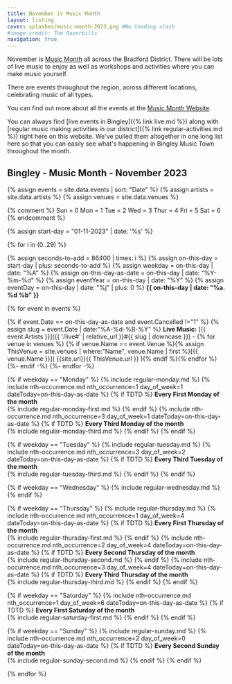 ```yaml
---
title: November is Music Month
layout: listing
cover: splashes/music-month-2023.png #No leading slash
#image-credit: The Razerbills
navigation: true
---
```


November is [Music Month](https://www.musicmonth.co.uk/) all across the Bradford District. There will be lots of live music to enjoy as well as workshops and activities where you can make music yourself.

There are events throughout the region, across different locations, celebrating music of all types.

You can find out more about all the events at the [Music Month Website](https://www.musicmonth.co.uk/).

You can always find [live events in Bingley]({% link live.md %}) along with [regular music making activities in our district]({% link regular-activities.md %}) right here on this website. We've pulled them altogether in one long list here so that you can easily see what's happening in Bingley Music Town throughout the month.

## Bingley - Music Month - November 2023

{% assign events = site.data.events | sort: "Date"  %}
{% assign artists = site.data.artists %}
{% assign venues = site.data.venues %}


{% comment %}
Sun = 0
Mon = 1
Tue = 2
Wed = 3
Thur = 4
Fri = 5
Sat = 6
{% endcomment %}

{% assign start-day = "01-11-2023" | date: '%s' %}

{% for i in (0..29) %}
   
{% assign seconds-to-add = 86400 | times: i %} 
{% assign on-this-day = start-day | plus: seconds-to-add %}
{% assign weekday = on-this-day | date: "%A" %}
{% assign on-this-day-as-date = on-this-day | date: "%Y-%m-%d" %}
{% assign eventYear = on-this-day | date: "%Y" %}
{% assign eventDay = on-this-day | date: "%j" | plus: 0 %}
<strong>{{ on-this-day  | date: "%a. %d %b" }}</strong>

{% for event in events %}
    
{% if event.Date == on-this-day-as-date and event.Cancelled !="1" %}
{% assign slug = event.Date | date:"%A-%d-%B-%Y" %}
<strong>Live Music:</strong> [{{ event.Artists }}]({{ '/live#' | relative_url }}#{{ slug | downcase  }}) - 
{% for venue in venues %} {% if venue.Name == event.Venue %}{% assign ThisVenue = site.venues | where:"Name", venue.Name | first %}[{{ venue.Name }}]( {{site.url}}{{ ThisVenue.url }} ){% endif %}{% endfor %}
{%- endif -%}
{%- endfor -%}



{% if weekday == "Monday" %}
{% include regular-monday.md %}
{% include nth-occurrence.md nth_occurrence=1 day_of_week=1 dateToday=on-this-day-as-date %}
{% if TDTD %}
**Every First Monday of the month**<br>
{% include regular-monday-first.md %}
{% endif %}
{% include nth-occurrence.md nth_occurrence=3 day_of_week=1 dateToday=on-this-day-as-date %}
{% if TDTD %}
**Every Third Monday of the month**<br>
{% include regular-monday-third.md %}
{% endif %}
{% endif %}

{% if weekday == "Tuesday" %}
{% include regular-tuesday.md %}
{% include nth-occurrence.md nth_occurrence=3 day_of_week=2 dateToday=on-this-day-as-date %}
{% if TDTD %}
**Every Third Tuesday of the month**<br>
{% include regular-tuesday-third.md %}
{% endif %}
{% endif %}

{% if weekday == "Wednesday" %}
{% include regular-wednesday.md %}
{% endif %}

{% if weekday == "Thursday" %}
{% include regular-thursday.md %}
{% include nth-occurrence.md nth_occurrence=1 day_of_week=4 dateToday=on-this-day-as-date %}
{% if TDTD %}
**Every First Thursday of the month**<br>
{% include regular-thursday-first.md %}
{% endif %}
{% include nth-occurrence.md nth_occurrence=2 day_of_week=4 dateToday=on-this-day-as-date %}
{% if TDTD %}
**Every Second Thursday of the month**<br>
{% include regular-thursday-second.md %}
{% endif %}
{% include nth-occurrence.md nth_occurrence=3 day_of_week=4 dateToday=on-this-day-as-date %}
{% if TDTD %}
**Every Third Thursday of the month**<br>
{% include regular-thursday-third.md %}
{% endif %}
{% endif %}

{% if weekday == "Saturday" %}
{% include nth-occurrence.md nth_occurrence=1 day_of_week=6 dateToday=on-this-day-as-date %}
{% if TDTD %}
**Every First Saturday of the month**<br>
{% include regular-saturday-first.md %}
{% endif %}
{% endif %}

{% if weekday == "Sunday" %}
{% include regular-sunday.md %}
{% include nth-occurrence.md nth_occurrence=2 day_of_week=0 dateToday=on-this-day-as-date %}
{% if TDTD %}
**Every Second Sunday of the month**<br>
{% include regular-sunday-second.md %}
{% endif %}
{% endif %}


{% endfor %}

